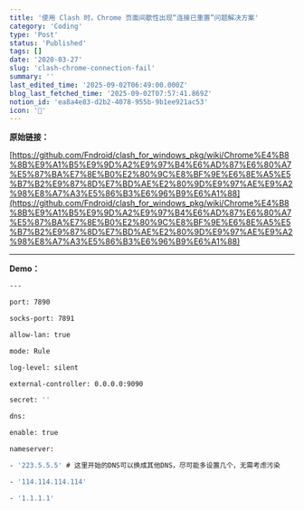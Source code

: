 ```yaml
---
title: '使用 Clash 时，Chrome 页面间歇性出现“连接已重置”问题解决方案'
category: 'Coding'
type: 'Post'
status: 'Published'
tags: []
date: '2020-03-27'
slug: 'clash-chrome-connection-fail'
summary: ''
last_edited_time: '2025-09-02T06:49:00.000Z'
blog_last_fetched_time: '2025-09-02T07:57:41.869Z'
notion_id: 'ea8a4e83-d2b2-4078-955b-9b1ee921ac53'
icon: '🏸'
---
```


**原始链接：**

[https://github.com/Fndroid/clash_for_windows_pkg/wiki/Chrome%E4%B8%8B%E9%A1%B5%E9%9D%A2%E9%97%B4%E6%AD%87%E6%80%A7%E5%87%BA%E7%8E%B0%E2%80%9C%E8%BF%9E%E6%8E%A5%E5%B7%B2%E9%87%8D%E7%BD%AE%E2%80%9D%E9%97%AE%E9%A2%98%E8%A7%A3%E5%86%B3%E6%96%B9%E6%A1%88](https://github.com/Fndroid/clash_for_windows_pkg/wiki/Chrome%E4%B8%8B%E9%A1%B5%E9%9D%A2%E9%97%B4%E6%AD%87%E6%80%A7%E5%87%BA%E7%8E%B0%E2%80%9C%E8%BF%9E%E6%8E%A5%E5%B7%B2%E9%87%8D%E7%BD%AE%E2%80%9D%E9%97%AE%E9%A2%98%E8%A7%A3%E5%86%B3%E6%96%B9%E6%A1%88)

---

**Demo：**

```bash
---

port: 7890

socks-port: 7891

allow-lan: true

mode: Rule

log-level: silent

external-controller: 0.0.0.0:9090

secret: ''

dns:

enable: true

nameserver:

- '223.5.5.5' # 这里开始的DNS可以换成其他DNS，尽可能多设置几个，无需考虑污染

- '114.114.114.114'

- '1.1.1.1'
```
